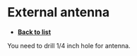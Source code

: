 # External antenna
- [**Back to list**](https://github.com/Evv1L/thinkpad-x230-upgrades/blob/main/README.md)

You need to drill 1/4 inch hole for antenna.
